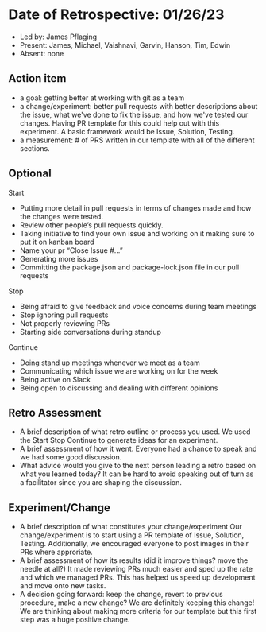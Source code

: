 # Date of Retrospective: 01/26/23

* Led by: James Pflaging
* Present: James, Michael, Vaishnavi, Garvin, Hanson, Tim, Edwin
* Absent: none

## Action item

* a goal: getting better at working with git as a team
* a change/experiment: better pull requests with better descriptions about the issue, what we've done to fix the issue, and how we've tested our changes. Having PR template for this could help out with this experiment. A basic framework would be Issue, Solution, Testing.
* a measurement: # of PRS written in our template with all of the different sections.

## Optional

Start
- Putting more detail in pull requests in terms of changes made and how the changes were tested.
- Review other people’s pull requests quickly.
- Taking initiative to find your own issue and working on it making sure to put it on kanban board
- Name your pr “Close Issue #...”
- Generating more issues
- Committing the package.json and package-lock.json file in our pull requests

Stop 
- Being afraid to give feedback and voice concerns during team meetings
- Stop ignoring pull requests
- Not properly reviewing PRs
- Starting side conversations during standup

Continue
- Doing stand up meetings whenever we meet as a team
- Communicating which issue we are working on for the week
- Being active on Slack
- Being open to discussing and dealing with different opinions


## Retro Assessment

* A brief description of what retro outline or process you used.
We used the Start Stop Continue to generate ideas for an experiment.
* A brief assessment of how it went.
Everyone had a chance to speak and we had some good discussion.
* What advice would you give to the next person leading a retro based on what you learned today?
It can be hard to avoid speaking out of turn as a facilitator since you are shaping the discussion.

## Experiment/Change

* A brief description of what constitutes your change/experiment
Our change/experiment is to start using a PR template of Issue, Solution, Testing. Additionally, we encouraged everyone to post images in their PRs where approriate.
* A brief assessment of how its results (did it improve things? move the needle at all?)
It made reviewing PRs much easier and sped up the rate and which we managed PRs. This has helped us speed up development and move onto new tasks.
* A decision going forward: keep the change, revert to previous procedure, make a new change?
We are definitely keeping this change! We are thinking about making more criteria for our template but this first step was a huge positive change.
